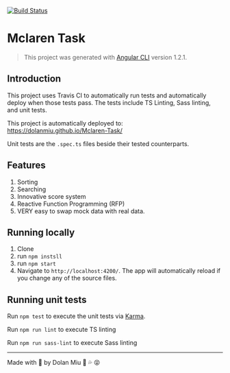 [![Build Status][travis-image]][travis-url]

# Mclaren Task

> This project was generated with [Angular CLI](https://github.com/angular/angular-cli) version 1.2.1.

## Introduction

This project uses Travis CI to automatically run tests and automatically deploy when those tests pass. The tests include TS Linting, Sass linting, and unit tests.

This project is automatically deployed to: https://dolanmiu.github.io/Mclaren-Task/

Unit tests are the `.spec.ts` files beside their tested counterparts.

## Features

1. Sorting
2. Searching
3. Innovative score system
4. Reactive Function Programming (RFP)
5. VERY easy to swap mock data with real data.

## Running locally

1. Clone
2. run `npm instsll`
3. run `npm start`
4. Navigate to `http://localhost:4200/`. The app will automatically reload if you change any of the source files.


## Running unit tests

Run `npm test` to execute the unit tests via [Karma](https://karma-runner.github.io).

Run `npm run lint` to execute TS linting

Run `npm run sass-lint` to execute Sass linting

---

Made with 💖 by Dolan Miu 🍆 💦 😝

[travis-image]: https://travis-ci.org/dolanmiu/Mclaren-Task.svg?branch=master
[travis-url]: https://travis-ci.org/dolanmiu/Mclaren-Task
